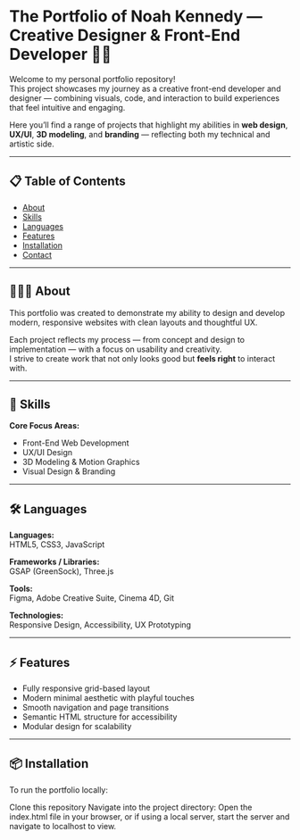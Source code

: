 # The Portfolio of Noah Kennedy — Creative Designer & Front-End Developer 🎨🚀

Welcome to my personal portfolio repository!  
This project showcases my journey as a creative front-end developer and designer — combining visuals, code, and interaction to build experiences that feel intuitive and engaging.  

Here you’ll find a range of projects that highlight my abilities in **web design**, **UX/UI**, **3D modeling**, and **branding** — reflecting both my technical and artistic side.

---

## 📋 Table of Contents
- [About](#about-)
- [Skills](#skills-)
- [Languages](#languages-)
- [Features](#features-)
- [Installation](#installation-)
- [Contact](#contact-)

---

## 👨🏻‍💻 About
This portfolio was created to demonstrate my ability to design and develop modern, responsive websites with clean layouts and thoughtful UX.  

Each project reflects my process — from concept and design to implementation — with a focus on usability and creativity.  
I strive to create work that not only looks good but **feels right** to interact with.

---

## 🥷 Skills

**Core Focus Areas:**
- Front-End Web Development  
- UX/UI Design  
- 3D Modeling & Motion Graphics  
- Visual Design & Branding  

---

## 🛠️ Languages

**Languages:**  
HTML5, CSS3, JavaScript  

**Frameworks / Libraries:**  
GSAP (GreenSock), Three.js 

**Tools:**  
Figma, Adobe Creative Suite, Cinema 4D, Git  

**Technologies:**  
Responsive Design, Accessibility, UX Prototyping  

---

## ⚡ Features
- Fully responsive grid-based layout  
- Modern minimal aesthetic with playful touches  
- Smooth navigation and page transitions
- Semantic HTML structure for accessibility  
- Modular design for scalability  

---

## 📦 Installation
To run the portfolio locally:

Clone this repository
Navigate into the project directory:
Open the index.html file in your browser, or if using a local server, start the server and navigate to localhost to view.
  


